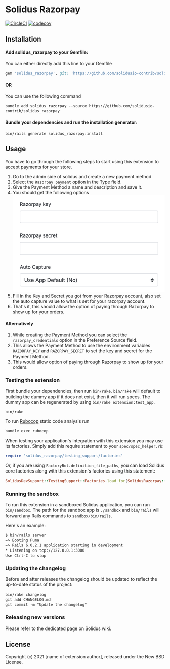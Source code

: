 # Solidus Razorpay

[![CircleCI](https://circleci.com/gh/solidusio-contrib/solidus_razorpay.svg?style=shield)](https://circleci.com/gh/solidusio-contrib/solidus_razorpay)
[![codecov](https://codecov.io/gh/solidusio-contrib/solidus_razorpay/branch/master/graph/badge.svg)](https://codecov.io/gh/solidusio-contrib/solidus_razorpay)

<!-- Explain what your extension does. -->

## Installation

#### Add solidus_razorpay to your Gemfile:
You can either directly add this line to your Gemfile
```rb
gem 'solidus_razorpay', git: 'https://github.com/solidusio-contrib/solidus_razorpay'
```
#### OR
You can use the following command
```shell
bundle add solidus_razorpay --source https://github.com/solidusio-contrib/solidus_razorpay
```
#### Bundle your dependencies and run the installation generator:

```shell
bin/rails generate solidus_razorpay:install
```

## Usage

You have to go through the following steps to start using this extension to accept payments for your store.
1. Go to the admin side of solidus and create a new payment method
2. Select the `Razorpay payment` option in the Type field.
3. Give the Payment Method a name and description and save it.
4. You should get the following options
![PaymentMethodConfiguration](docs/payment_method_configuration.png)
5. Fill in the Key and Secret you got from your Razorpay account, also set the auto capture value to what is set for your razorpay account.
6. That's it, this should allow the option of paying through Razorpay to show up for your orders.

#### Alternatively
1. While creating the Payment Method you can select the `razorpay_credentials` option in the Preference Source field.
2. This allows the Payment Method to use the environment variables `RAZORPAY_KEY` and `RAZORPAY_SECRET` to set the key and secret for the Payment Method.
3. This would allow option of paying through Razorpay to show up for your orders.

### Testing the extension

First bundle your dependencies, then run `bin/rake`. `bin/rake` will default to building the dummy
app if it does not exist, then it will run specs. The dummy app can be regenerated by using
`bin/rake extension:test_app`.

```shell
bin/rake
```

To run [Rubocop](https://github.com/bbatsov/rubocop) static code analysis run

```shell
bundle exec rubocop
```

When testing your application's integration with this extension you may use its factories.
Simply add this require statement to your `spec/spec_helper.rb`:

```ruby
require 'solidus_razorpay/testing_support/factories'
```

Or, if you are using `FactoryBot.definition_file_paths`, you can load Solidus core
factories along with this extension's factories using this statement:

```ruby
SolidusDevSupport::TestingSupport::Factories.load_for(SolidusRazorpay::Engine)
```

### Running the sandbox

To run this extension in a sandboxed Solidus application, you can run `bin/sandbox`. The path for
the sandbox app is `./sandbox` and `bin/rails` will forward any Rails commands to
`sandbox/bin/rails`.

Here's an example:

```
$ bin/rails server
=> Booting Puma
=> Rails 6.0.2.1 application starting in development
* Listening on tcp://127.0.0.1:3000
Use Ctrl-C to stop
```

### Updating the changelog

Before and after releases the changelog should be updated to reflect the up-to-date status of
the project:

```shell
bin/rake changelog
git add CHANGELOG.md
git commit -m "Update the changelog"
```

### Releasing new versions

Please refer to the dedicated [page](https://github.com/solidusio/solidus/wiki/How-to-release-extensions) on Solidus wiki.

## License

Copyright (c) 2021 [name of extension author], released under the New BSD License.

